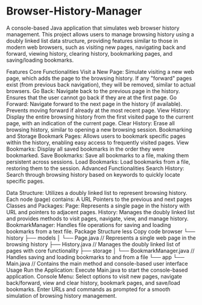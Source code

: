# Browser-History-Manager

A console-based Java application that simulates web browser history management. This project allows users to manage browsing history using a doubly linked list data structure, providing features similar to those in modern web browsers, such as visiting new pages, navigating back and forward, viewing history, clearing history, bookmarking pages, and saving/loading bookmarks.

Features
Core Functionalities
Visit a New Page: Simulate visiting a new web page, which adds the page to the browsing history. If any "forward" pages exist (from previous back navigation), they will be removed, similar to actual browsers.
Go Back: Navigate back to the previous page in the history. Ensures that the user cannot go back if they are at the first page.
Go Forward: Navigate forward to the next page in the history (if available). Prevents moving forward if already at the most recent page.
View History: Display the entire browsing history from the first visited page to the current page, with an indication of the current page.
Clear History: Erase all browsing history, similar to opening a new browsing session.
Bookmarking and Storage
Bookmark Pages: Allows users to bookmark specific pages within the history, enabling easy access to frequently visited pages.
View Bookmarks: Display all saved bookmarks in the order they were bookmarked.
Save Bookmarks: Save all bookmarks to a file, making them persistent across sessions.
Load Bookmarks: Load bookmarks from a file, restoring them to the session.
Advanced Functionalities
Search History: Search through browsing history based on keywords to quickly locate specific pages.


Data Structure: Utilizes a doubly linked list to represent browsing history. Each node (page) contains:
A URL
Pointers to the previous and next pages
Classes and Packages:
Page: Represents a single page in the history with URL and pointers to adjacent pages.
History: Manages the doubly linked list and provides methods to visit pages, navigate, view, and manage history.
BookmarkManager: Handles file operations for saving and loading bookmarks from a text file.
Package Structure
less
Copy code
browser
└── history
    ├── models
    │   └── Page.java           // Represents a single web page in the browsing history
    ├── History.java            // Manages the doubly linked list of pages with core functionality
    ├── storage
    │   └── BookmarkManager.java // Handles saving and loading bookmarks to and from a file
    └── app
        └── Main.java           // Contains the main method and console-based user interface
Usage
Run the Application: Execute Main.java to start the console-based application.
Console Menu:
Select options to visit new pages, navigate back/forward, view and clear history, bookmark pages, and save/load bookmarks.
Enter URLs and commands as prompted for a smooth simulation of browsing history management.
